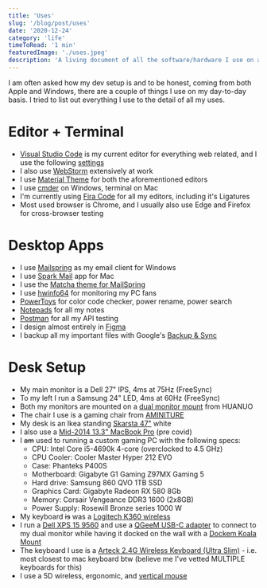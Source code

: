 ```yaml
---
title: 'Uses'
slug: '/blog/post/uses'
date: '2020-12-24'
category: 'life'
timeToRead: '1 min'
featuredImage: './uses.jpeg'
description: 'A living document of all the software/hardware I use on a daily basis for curious devs out there'
---
```


I am often asked how my dev setup is and to be honest, coming from both Apple and Windows, there are a couple of things I use on my day-to-day basis. I tried to list out everything I use to the detail of all my uses.

Editor + Terminal
=================

*   [Visual Studio Code](https://code.visualstudio.com/) is my current editor for everything web related, and I use the following [settings](https://res.cloudinary.com/nayemalam/raw/upload/v1625242363/VSCode/settings.json)
*   I also use [WebStorm](https://www.jetbrains.com/webstorm/) extensively at work
*   I use [Material Theme](https://marketplace.visualstudio.com/items?itemName=Equinusocio.vsc-material-theme) for both the aforementioned editors
*   I use [cmder](https://cmder.net/) on Windows, terminal on Mac
*   I'm currently using [Fira Code](https://github.com/tonsky/FiraCode) for all my editors, including it's Ligatures
*   Most used browser is Chrome, and I usually also use Edge and Firefox for cross-browser testing

Desktop Apps
============

*   I use [Mailspring](https://getmailspring.com/) as my email client for Windows
*   I use [Spark Mail](https://sparkmailapp.com/) app for Mac
*   I use the [Matcha theme for MailSpring](https://github.com/jakubzet/mailspring-matcha-theme)
*   I use [hwinfo64](https://www.hwinfo.com/download/) for monitoring my PC fans
*   [PowerToys](https://github.com/microsoft/PowerToys) for color code checker, power rename, power search
*   [Notepads](https://www.microsoft.com/en-ca/p/notepads-app/9nhl4nsc67wm?activetab=pivot:overviewtab) for all my notes
*   [Postman](https://www.postman.com/) for all my API testing
*   I design almost entirely in [Figma](http://figma.com/)
*   I backup all my important files with Google's [Backup & Sync](https://support.google.com/drive/answer/2374987?hl=en)

Desk Setup
==========

*   My main monitor is a Dell 27" IPS, 4ms at 75Hz (FreeSync)
*   To my left I run a Samsung 24" LED, 4ms at 60Hz (FreeSync)
*   Both my monitors are mounted on a [dual monitor mount](https://www.amazon.ca/dp/B07JKWH97B/ref_=cm_ayg) from HUANUO
*   The chair I use is a gaming chair from [AMINITURE](https://www.amazon.ca/AMINITURE-Computer-Adjustable-Recliner-Headrest/dp/B089GJJXCV)
*   My desk is an Ikea standing [Skarsta 47"](https://www.ikea.com/ca/en/p/skarsta-desk-sit-stand-white-s59324818/) white
*   I also use a [Mid-2014 13.3" MacBook Pro](https://support.apple.com/kb/sp703?locale=en_CA) (pre covid)
*   I ~~am~~ used to running a custom gaming PC with the following specs:
    *   CPU: Intel Core i5-4690k 4-core (overclocked to 4.5 GHz)
    *   CPU Cooler: Cooler Master Hyper 212 EVO
    *   Case: Phanteks P400S
    *   Motherboard: Gigabyte G1 Gaming Z97MX Gaming 5
    *   Hard drive: Samsung 860 QVO 1TB SSD
    *   Graphics Card: Gigabyte Radeon RX 580 8Gb
    *   Memory: Corsair Vengeance DDR3 1600 (2x8GB)
    *   Power Supply: Rosewill Bronze series 1000 W
*   My keyboard ~~is~~ was a [Logitech K360 wireless](https://www.logitech.com/en-ca/product/keyboard-k360?crid=27)
*   I run a [Dell XPS 15 9560](https://www.dell.com/en-us/shop/cty/pdp/spd/xps-15-9560-laptop) and use a [QGeeM USB-C adapter](https://www.amazon.ca/gp/product/B0822M7ZP5/ref=ppx_yo_dt_b_asin_title_o02_s00?ie=UTF8&psc=1) to connect to my dual monitor while having it docked on the wall with a [Dockem Koala Mount](https://www.amazon.ca/gp/product/B08DHGMLMP/ref=ppx_yo_dt_b_asin_title_o06_s00?ie=UTF8&psc=1)
*   The keyboard I use is a [Arteck 2.4G Wireless Keyboard (Ultra Slim)](https://www.amazon.ca/gp/product/B07D34L57F/ref=ppx_yo_dt_b_asin_title_o03_s00?ie=UTF8&psc=1) - i.e. most closest to mac keyboard btw (believe me I've vetted MULTIPLE keyboards for this)
*   I use a 5D wireless, ergonomic, and [vertical mouse](https://www.amazon.ca/Wireless-Ergonomic-Vertical-Computer-Adjustable/dp/B074KKHT7F)